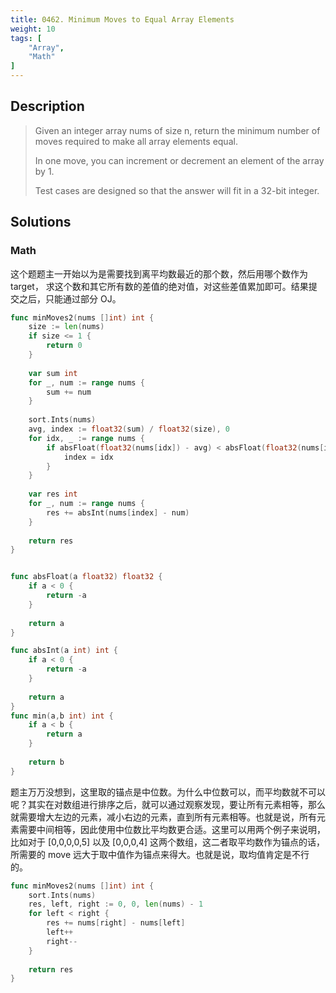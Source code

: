 ```yaml
---
title: 0462. Minimum Moves to Equal Array Elements
weight: 10
tags: [
	"Array",
	"Math"
]
---
```


## Description
> Given an integer array nums of size n, return the minimum number of moves required to make all array elements equal.
> 
> In one move, you can increment or decrement an element of the array by 1.
> 
> Test cases are designed so that the answer will fit in a 32-bit integer.

## Solutions
### Math
这个题题主一开始以为是需要找到离平均数最近的那个数，然后用哪个数作为 target， 求这个数和其它所有数的差值的绝对值，对这些差值累加即可。结果提交之后，只能通过部分 OJ。
```go
func minMoves2(nums []int) int {
    size := len(nums)
    if size <= 1 {
        return 0
    }
    
    var sum int
    for _, num := range nums {
        sum += num
    }
    
    sort.Ints(nums)
    avg, index := float32(sum) / float32(size), 0
    for idx, _ := range nums {
        if absFloat(float32(nums[idx]) - avg) < absFloat(float32(nums[index]) - avg) {
            index = idx
        }
    }
    
    var res int
    for _, num := range nums {
        res += absInt(nums[index] - num)
    }
    
    return res
}


func absFloat(a float32) float32 {
    if a < 0 {
        return -a
    }
    
    return a
}

func absInt(a int) int {
    if a < 0 {
        return -a
    }
    
    return a
}
func min(a,b int) int {
    if a < b {
        return a
    }
    
    return b
}
```

题主万万没想到，这里取的锚点是中位数。为什么中位数可以，而平均数就不可以呢？其实在对数组进行排序之后，就可以通过观察发现，要让所有元素相等，那么就需要增大左边的元素，减小右边的元素，直到所有元素相等。也就是说，所有元素需要中间相等，因此使用中位数比平均数更合适。这里可以用两个例子来说明，比如对于 [0,0,0,0,5] 以及 [0,0,0,4] 这两个数组，这二者取平均数作为锚点的话，所需要的 move 远大于取中值作为锚点来得大。也就是说，取均值肯定是不行的。

```go
func minMoves2(nums []int) int {
    sort.Ints(nums)
    res, left, right := 0, 0, len(nums) - 1
    for left < right {
        res += nums[right] - nums[left]
        left++
        right--
    }
    
    return res
}
```
